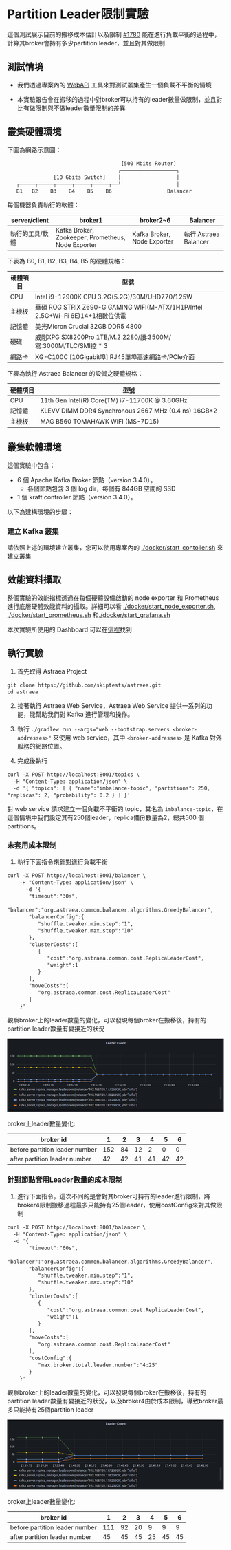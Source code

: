 # Partition Leader限制實驗

這個測試展示目前的搬移成本估計以及限制 [#1780](https://github.com/skiptests/astraea/pull/1780)
能在進行負載平衡的過程中，計算其broker會持有多少partition leader，並且對其做限制

## 測試情境

* 我們透過專案內的 [WebAPI](https://github.com/skiptests/astraea/blob/7596f590ae0f0ec370a6e257c10cc2aeb5fb5bf4/docs/web_server/web_api_topics_chinese.md#%E5%BB%BA%E7%AB%8B-topic) 工具來對測試叢集產生一個負載不平衡的情境

* 本實驗報告會在搬移的過程中對broker可以持有的leader數量做限制，並且對比有做限制與不做leader數量限制的差異



## 叢集硬體環境

下圖為網路示意圖：

```
                                     [500 Mbits Router]
                                    ┌──────────────────┐
               [10 Gbits Switch]    │                  │
   ┌─────┬─────┬─────┬─────┬─────┬──┘                  │
   B1   B2    B3    B4    B5    B6                  Balancer
```

每個機器負責執行的軟體：

| server/client   | broker1                                            | broker2~6                   | Balancer              |
| --------------- | -------------------------------------------------- | --------------------------- | --------------------- |
| 執行的工具/軟體 | Kafka Broker, Zookeeper, Prometheus, Node Exporter | Kafka Broker, Node Exporter | 執行 Astraea Balancer |

下表為 B0, B1, B2, B3, B4, B5 的硬體規格：

| 硬體項目 | 型號                                                         |
| -------- | ------------------------------------------------------------ |
| CPU      | Intel i9-12900K CPU 3.2G(5.2G)/30M/UHD770/125W               |
| 主機板   | 華碩 ROG STRIX Z690-G GAMING WIFI(M-ATX/1H1P/Intel 2.5G+Wi-Fi 6E)14+1相數位供電 |
| 記憶體   | 美光Micron Crucial 32GB DDR5 4800                            |
| 硬碟     | 威剛XPG SX8200Pro 1TB/M.2 2280/讀:3500M/寫:3000M/TLC/SMI控 * 3 |
| 網路卡   | XG-C100C [10Gigabit埠] RJ45單埠高速網路卡/PCIe介面           |

下表為執行 Astraea Balancer 的設備之硬體規格：

| 硬體項目 | 型號                                                 |
| -------- | ---------------------------------------------------- |
| CPU      | 11th Gen Intel(R) Core(TM) i7-11700K @ 3.60GHz       |
| 記憶體   | KLEVV DIMM DDR4 Synchronous 2667 MHz (0.4 ns) 16GB*2 |
| 主機板   | MAG B560 TOMAHAWK WIFI (MS-7D15)                     |

## 叢集軟體環境

這個實驗中包含：

* 6 個 Apache Kafka Broker 節點（version 3.4.0）。
  * 各個節點包含 3 個 log dir，每個有 844GB 空間的 SSD
* 1 個 kraft controller 節點（version 3.4.0）。

以下為建構環境的步驟：

### 建立 Kafka 叢集

請依照上述的環境建立叢集，您可以使用專案內的 
[./docker/start_contoller.sh](https://github.com/skiptests/astraea/blob/main/docs/run_kafka_broker.md#broker-with-kraft) 來建立叢集

## 效能資料攝取

整個實驗的效能指標透過在每個硬體設備啟動的 node exporter 和 Prometheus進行底層硬體效能資料的攝取。詳細可以看 [./docker/start_node_exporter.sh](https://github.com/skiptests/astraea/blob/7596f590ae0f0ec370a6e257c10cc2aeb5fb5bf4/docs/run_node_exporter.md), [./docker/start_prometheus.sh](https://github.com/skiptests/astraea/blob/7596f590ae0f0ec370a6e257c10cc2aeb5fb5bf4/docs/run_prometheus.md) 和[./docker/start_grafana.sh](https://github.com/skiptests/astraea/blob/7596f590ae0f0ec370a6e257c10cc2aeb5fb5bf4/docs/run_grafana.md) 

本次實驗所使用的 Dashboard 可以在[這裡](resources/experiment_1_grafana-1663659783116.json)找到

## 執行實驗

1. 首先取得 Astraea Project

```script
git clone https://github.com/skiptests/astraea.git
cd astraea
```

2. 接著執行 Astraea Web Service，Astraea Web Service 提供一系列的功能，能幫助我們對 Kafka 進行管理和操作。

3. 執行 `./gradlew run --args="web --bootstrap.servers <broker-addresses>"` 來使用 web service，其中 `<broker-addresses>` 是
   Kafka 對外服務的網路位置。

4. 完成後執行 

```shell
curl -X POST http://localhost:8001/topics \
  -H "Content-Type: application/json" \
  -d '{ "topics": [ { "name":"imbalance-topic", "partitions": 250, "replicas": 2, "probability": 0.2 } ] }'
```

對 web service 請求建立一個負載不平衡的 topic，其名為 `imbalance-topic`，在這個情境中我們設定其有250個leader，replica備份數量為2，總共500 個 partitions。 



### 未套用成本限制

1. 執行下面指令來針對進行負載平衡

```shell
curl -X POST http://localhost:8001/balancer \
    -H "Content-Type: application/json" \
      -d '{
       "timeout":"30s",
       "balancer":"org.astraea.common.balancer.algorithms.GreedyBalancer",
       "balancerConfig":{
          "shuffle.tweaker.min.step":"1",
          "shuffle.tweaker.max.step":"10"
       },
       "clusterCosts":[
          {
             "cost":"org.astraea.common.cost.ReplicaLeaderCost",
             "weight":1
          }
       ],
       "moveCosts":[
          "org.astraea.common.cost.ReplicaLeaderCost"
       ]
    }'
```



觀察broker上的leader數量的變化，可以發現每個broker在搬移後，持有的partition leader數量有變接近的狀況

![](resources/experiment_replicaLeader_1.png)



broker上leader數量變化:

| broker id                      | 1    | 2    | 3    | 4    | 5    | 6    |
| ------------------------------ | ---- | ---- | ---- | ---- | ---- | ---- |
| before partition leader number | 152  | 84   | 12   | 2    | 0    | 0    |
| after partition leader number  | 42   | 42   | 41   | 41   | 42   | 42   |



### 針對節點套用Leader數量的成本限制



1. 進行下面指令，這次不同的是會對其broker可持有的leader進行限制，將broker4限制搬移過程最多只能持有25個leader，使用costConfig來對其做限制

```shell
curl -X POST http://localhost:8001/balancer \
  -H "Content-Type: application/json" \
  -d '{
       "timeout":"60s",
       "balancer":"org.astraea.common.balancer.algorithms.GreedyBalancer",
       "balancerConfig":{
          "shuffle.tweaker.min.step":"1",
          "shuffle.tweaker.max.step":"10"
       },
       "clusterCosts":[
          {
             "cost":"org.astraea.common.cost.ReplicaLeaderCost",
             "weight":1
          }
       ],
       "moveCosts":[
          "org.astraea.common.cost.ReplicaLeaderCost"
       ],
       "costConfig":{
          "max.broker.total.leader.number":"4:25"
       }
    }'
```



觀察broker上的leader數量的變化，可以發現每個broker在搬移後，持有的partition leader數量有變接近的狀況，以及broker4由於成本限制，導致broker最多只能持有25個partition leader

![](resources/experiment_replicaLeader_2.png)



broker上leader數量變化:

| broker id                      | 1    | 2    | 3    | 4    | 5    | 6    |
| ------------------------------ | ---- | ---- | ---- | ---- | ---- | ---- |
| before partition leader number | 111  | 92   | 20   | 9    | 9    | 9    |
| after partition leader number  | 45   | 45   | 45   | 25   | 45   | 45   |

### 

